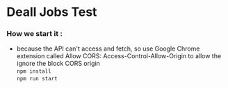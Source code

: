 # Deall Jobs Test

### How we start it :
- because the API can't access and fetch, so use Google Chrome extension called Allow CORS: Access-Control-Allow-Origin to allow the ignore the block CORS origin <br>
`npm install` <br>
`npm run start`<br>
